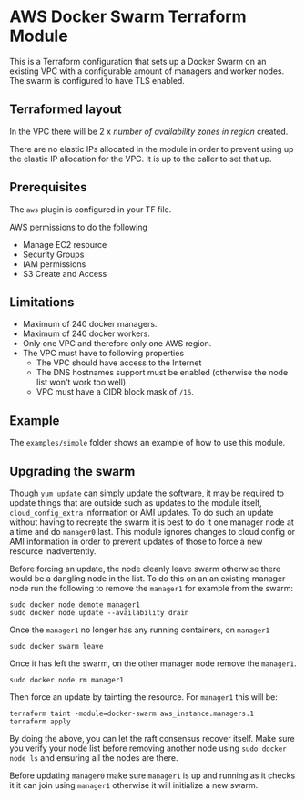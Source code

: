 # AWS Docker Swarm Terraform Module

This is a Terraform configuration that sets up a Docker Swarm on an existing VPC with a configurable amount of managers and worker nodes. The swarm is configured to have TLS enabled.

## Terraformed layout

In the VPC there will be 2 x _number of availability zones in region_ created.

There are no elastic IPs allocated in the module in order to prevent using up the elastic IP allocation for the VPC. It is up to the caller to set that up.

## Prerequisites

The `aws` plugin is configured in your TF file.

AWS permissions to do the following

* Manage EC2 resource
* Security Groups
* IAM permissions
* S3 Create and Access

## Limitations

- Maximum of 240 docker managers.
- Maximum of 240 docker workers.
- Only one VPC and therefore only one AWS region.
- The VPC must have to following properties
  - The VPC should have access to the Internet
  - The DNS hostnames support must be enabled (otherwise the node list won't work too well)
  - VPC must have a CIDR block mask of `/16`.

## Example

The `examples/simple` folder shows an example of how to use this module.

## Upgrading the swarm

Though `yum update` can simply update the software, it may be required to update things that are outside such as updates to the module itself, `cloud_config_extra` information or AMI updates. To do such an update without having to recreate the swarm it is best to do it one manager node at a time and do `manager0` last. This module ignores changes to cloud config or AMI information in order to prevent updates of those to force a new resource inadvertently.

Before forcing an update, the node cleanly leave swarm otherwise there would be a dangling node in the list. To do this on an an existing manager node run the following to remove the `manager1` for example from the swarm:

    sudo docker node demote manager1
    sudo docker node update --availability drain

Once the `manager1` no longer has any running containers, on `manager1`

    sudo docker swarm leave

Once it has left the swarm, on the other manager node remove the `manager1`.

    sudo docker node rm manager1

Then force an update by tainting the resource. For `manager1` this will be:

    terraform taint -module=docker-swarm aws_instance.managers.1
    terraform apply

By doing the above, you can let the raft consensus recover itself. Make sure you verify your node list before removing another node using `sudo docker node ls` and ensuring all the nodes are there.

Before updating `manager0` make sure `manager1` is up and running as it checks it it can join using `manager1` otherwise it will initialize a new swarm.
